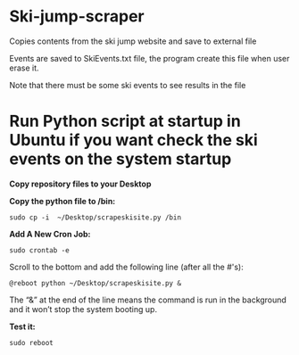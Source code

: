 # Ski-jump-scraper

Copies contents from the ski jump website and save to external file

Events are saved to SkiEvents.txt file, the program create this file when user erase it.

Note that there must be some ski events to see results in the file

# Run Python script at startup in Ubuntu if you want check the ski events on the system startup

**Copy repository files to your Desktop**

**Copy the python file to /bin:**

```
sudo cp -i  ~/Desktop/scrapeskisite.py /bin
```

**Add A New Cron Job:**

```
sudo crontab -e
```

Scroll to the bottom and add the following line (after all the #'s):

```commandline
@reboot python ~/Desktop/scrapeskisite.py &
```

The “&” at the end of the line means the command is run in the background and it won’t stop the system booting up.

**Test it:**

```commandline
sudo reboot
```

